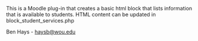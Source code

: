 This is a Moodle plug-in that creates a basic html block that lists information that is available to students. HTML content can be updated in block_student_services.php

Ben Hays - haysb@wou.edu